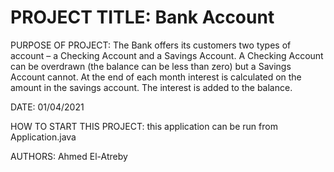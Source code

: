 <h1>PROJECT TITLE: Bank Account</h1>
<p>

PURPOSE OF PROJECT: The Bank offers its customers two types of account – a Checking Account and a Savings Account.  A Checking Account can be overdrawn (the balance can be less than zero) but a Savings Account cannot.  At the end of each month interest is calculated on the amount in the savings account.  The interest is added to the balance. 
<p>

DATE: 01/04/2021
<p>

HOW TO START THIS PROJECT: this application can be run from Application.java
<p>

AUTHORS: Ahmed El-Atreby

